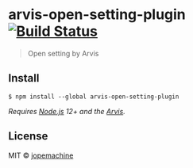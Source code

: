 # arvis-open-setting-plugin [![Build Status](https://travis-ci.org/jopemachine/arvis-open-setting-plugin.svg?branch=master)](https://travis-ci.org/jopemachine/arvis-open-setting-plugin)

> Open setting by Arvis


## Install

```
$ npm install --global arvis-open-setting-plugin
```

*Requires [Node.js](https://nodejs.org) 12+ and the [Arvis](https://github.com/jopemachine/arvis).*


## License

MIT © [jopemachine]()
